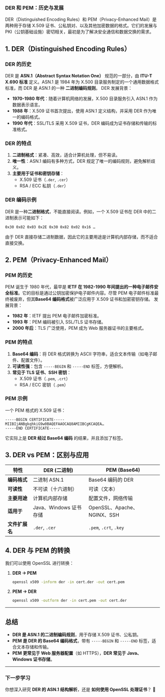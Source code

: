 ### **DER 和 PEM：历史与发展**
DER（Distinguished Encoding Rules）和 PEM（Privacy-Enhanced Mail）是两种用于存储 X.509 证书、公私钥对、以及其他加密数据的格式。它们的发展与 PKI（公钥基础设施）密切相关，最初是为了解决安全通信和数据交换的需求。
## **1. DER（Distinguished Encoding Rules）**
### **DER 的历史**
DER 是 **ASN.1（Abstract Syntax Notation One）** 规范的一部分，由 **ITU-T X.690 标准** 定义。ASN.1 是 1984 年为 X.500 目录服务制定的一个通用数据格式标准，而 DER 是 ASN.1 的一种 **二进制编码规则**。
DER 发展背景：
- **1970-1980 年代**：随着计算机网络的发展，X.500 目录服务引入 ASN.1 作为数据表示语言。
- **1988 年**：X.509 证书首次提出，使用 ASN.1 定义结构，并采用 DER 作为唯一的编码格式。
- **1990 年代**：SSL/TLS 采用 X.509 证书，DER 编码成为证书存储和传输的标准格式。
### **DER 的特点**
1. **二进制格式**：紧凑、高效，适合计算机处理，但不易读。
2. **唯一性**：ASN.1 编码有多种方式，DER 规定了唯一的编码规则，避免解析歧义。
3. **主要用于证书和密钥存储**：
    - X.509 证书（`.der`, `.cer`）
    - RSA / ECC 私钥（`.der`）
### **DER 编码示例**
DER 是一种**二进制格式**，不能直接阅读。例如，一个 X.509 证书在 DER 中的二进制表示可能如下：
```
0x30 0x82 0x03 0x2E 0x30 0x82 0x02 0x16 …
```
由于 DER 直接存储二进制数据，因此它的主要用途是计算机内部存储，而不适合直接交换。
## **2. PEM（Privacy-Enhanced Mail）**
### **PEM 的历史**
PEM 诞生于 1980 年代，最早是 **IETF 在 1982-1990 年间提出的一种电子邮件安全标准**。它的目标是通过公钥加密保护电子邮件内容。尽管 PEM 电子邮件标准最终被废弃，但其**Base64 编码格式**被广泛应用于 X.509 证书和加密密钥存储。
发展背景：
- **1982 年**：IETF 提出 PEM 电子邮件加密标准。
- **1993 年**：PEM 编码被引入 SSL/TLS 证书存储。
- **2000 年后**：TLS 广泛使用，PEM 成为 Web 服务器证书的主要格式。
### **PEM 的特点**
1. **Base64 编码**：将 DER 格式转换为 ASCII 字符串，适合文本传输（如电子邮件、配置文件）。
2. **可读性强**：包含 `-----BEGIN` 和 `-----END` 标签，方便解析。
3. **常见于 TLS 证书、SSH 密钥**：
    - X.509 证书（`.pem`, `.crt`）
    - RSA / ECC 密钥（`.pem`）
### **PEM 示例**
一个 PEM 格式的 X.509 证书：
```
-----BEGIN CERTIFICATE-----
MIIBIjANBgkqhkiG9w0BAQEFAAOCAQ8AMIIBCgKCAQEA…
-----END CERTIFICATE-----
```
它实际上是 **DER 经过 Base64 编码** 的结果，并且添加了标签。
## **3. DER vs PEM：区别与应用**
|特性|DER (二进制)|PEM (Base64)|
|---|---|---|
|**编码格式**|二进制 ASN.1|Base64 编码的 DER|
|**可读性**|不可读（十六进制）|可读（文本）|
|**主要用途**|计算机内部存储|配置文件，网络传输|
|**适用于**|Java、Windows 证书存储|OpenSSL、Apache、NGINX、SSH|
|**文件扩展名**|`.der`, `.cer`|`.pem`, `.crt`, `.key`|

## **4. DER 与 PEM 的转换**
我们可以使用 OpenSSL 进行转换：
1. **DER → PEM**
    ```sh
    openssl x509 -inform der -in cert.der -out cert.pem
    ```
2. **PEM → DER**
    ```sh
    openssl x509 -outform der -in cert.pem -out cert.der
    ```
---
## **总结**
- **DER 是 ASN.1 的二进制编码规则**，用于存储 X.509 证书、公私钥。
- **PEM 是 DER 的 Base64 编码格式**，带有 `-----BEGIN` 和 `-----END` 标签，适合文本存储和传输。
- **PEM 更常见于 Web 服务器配置**（如 HTTPS），**DER 常见于 Java、Windows 证书存储**。
---
### **下一步学习**
你想深入研究 **DER 的 ASN.1 结构解析**，还是 **如何使用 OpenSSL 处理证书**？ 🚀